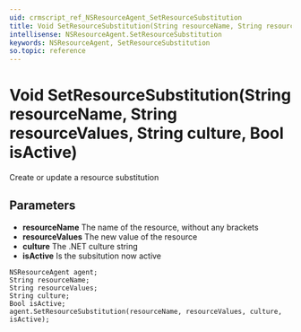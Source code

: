 ```yaml
---
uid: crmscript_ref_NSResourceAgent_SetResourceSubstitution
title: Void SetResourceSubstitution(String resourceName, String resourceValues, String culture, Bool isActive)
intellisense: NSResourceAgent.SetResourceSubstitution
keywords: NSResourceAgent, SetResourceSubstitution
so.topic: reference
---
```


# Void SetResourceSubstitution(String resourceName, String resourceValues, String culture, Bool isActive)

Create or update a resource substitution

## Parameters

* **resourceName** The name of the resource, without any brackets
* **resourceValues** The new value of the resource
* **culture** The .NET culture string
* **isActive** Is the subsitution now active

```crmscript
NSResourceAgent agent;
String resourceName;
String resourceValues;
String culture;
Bool isActive;
agent.SetResourceSubstitution(resourceName, resourceValues, culture, isActive);
```

